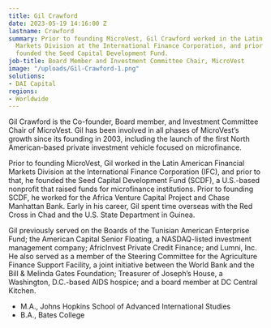 ```yaml
---
title: Gil Crawford
date: 2023-05-19 14:16:00 Z
lastname: Crawford
summary: Prior to founding MicroVest, Gil Crawford worked in the Latin American Financial
  Markets Division at the International Finance Corporation, and prior to that he
  founded the Seed Capital Development Fund.
job-title: Board Member and Investment Committee Chair, MicroVest
image: "/uploads/Gil-Crawford-1.png"
solutions:
- DAI Capital
regions:
- Worldwide
---
```


Gil Crawford is the Co-founder, Board member, and Investment Committee Chair of MicroVest. Gil has been involved in all phases of MicroVest’s growth since its founding in 2003, including the launch of the first North American-based private investment vehicle focused on microfinance.

Prior to founding MicroVest, Gil worked in the Latin American Financial Markets Division at the International Finance Corporation (IFC), and prior to that, he founded the Seed Capital Development Fund (SCDF), a U.S.-based nonprofit that raised funds for microfinance institutions. Prior to founding SCDF, he worked for the Africa Venture Capital Project and Chase Manhattan Bank. Early in his career, Gil spent time overseas with the Red Cross in Chad and the U.S. State Department in Guinea.

Gil previously served on the Boards of the Tunisian American Enterprise Fund; the American Capital Senior Floating, a NASDAQ-listed investment management company; AfricInvest Private Credit Finance; and Lumni, Inc. He also served as a member of the Steering Committee for the Agriculture Finance Support Facility, a joint initiative between the World Bank and the Bill & Melinda Gates Foundation; Treasurer of Joseph’s House, a Washington, D.C.-based AIDS hospice; and a board member at DC Central Kitchen.

* M.A., Johns Hopkins School of Advanced International Studies
* B.A., Bates College